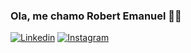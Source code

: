 ### Ola, me chamo Robert Emanuel 🙋🏾

[![Linkedin](https://img.shields.io/badge/LinkedIn-0077B5?style=for-the-badge&logo=linkedin&logoColor=white
)](https://www.linkedin.com/in/robert-emanuel/)
[![Instagram](https://img.shields.io/badge/Instagram-E4405F?style=for-the-badge&logo=instagram&logoColor=white
)](https://www.instagram.com/robert_emanuell/)
